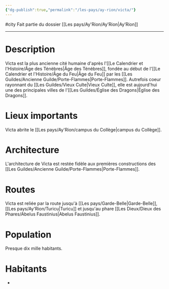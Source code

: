 ```yaml
---
{"dg-publish":true,"permalink":"/les-pays/ay-rion/victa/"}
---
```


#city 
Fait partie du dossier [[Les pays/Ay'Rion/Ay’Rion\|Ay’Rion]]

-------

# Description
Victa est la plus ancienne cité humaine d'après l'[[Le Calendrier et l'Histoire/Âge des Ténèbres\|Âge des Ténèbres]], fondée au début de l'[[Le Calendrier et l'Histoire/Âge du Feu\|Âge du Feu]] par les [[Les Guildes/Ancienne Guilde/Porte-Flammes\|Porte-Flammes]]. Autrefois coeur rayonnant du [[Les Guildes/Vieux Culte\|Vieux Culte]], elle est aujourd'hui une des principales villes de l'[[Les Guildes/Église des Dragons\|Église des Dragons]].
# Lieux importants
Victa abrite le [[Les pays/Ay'Rion/campus du Collège\|campus du Collège]].
# Architecture
L'architecture de Victa est restée fidèle aux premières constructions des [[Les Guildes/Ancienne Guilde/Porte-Flammes\|Porte-Flammes]].
# Routes
Victa est reliée par la route jusqu'à [[Les pays/Garde-Belle\|Garde-Belle]], [[Les pays/Ay'Rion/Turicu\|Turicu]] et jusqu'au phare [[Les Dieux/Dieux des Phares/Abelus Faustinius\|Abelus Faustinius]].
# Population
Presque dix mille habitants.
# Habitants
- 